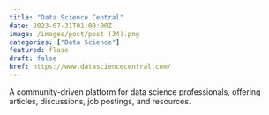 ```yaml
---
title: "Data Science Central"
date: 2023-07-31T01:00:00Z
image: /images/post/post (34).png
categories: ["Data Science"]
featured: flase
draft: false
href: https://www.datasciencecentral.com/
---
```

A community-driven platform for data science professionals, offering articles, discussions, job postings, and resources.
